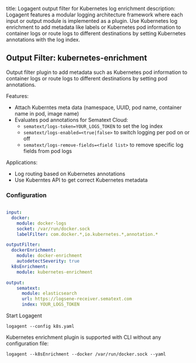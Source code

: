 title: Logagent output filter for Kubernetes log enrichment
description: Logagent features a modular logging architecture framework where each input or output module is implemented as a plugin. Use Kubernetes log enrichment to add metadata like labels or Kubernetes pod information to container logs or route logs to different destinations by setting Kubernetes annotations with the log index. 

## Output Filter: kubernetes-enrichment

Output filter plugin to add metadata such as Kubernetes pod information to container logs or route logs to different destinations by setting pod annotations. 

Features:

- Attach Kuberntes meta data (namespace, UUID, pod name, container name in pod, image name)
- Evaluates pod annotations for Sematext Cloud: 
  -  `sematext/logs-token=YOUR_LOGS_TOKEN` to set the log index
  -  `sematext/logs-enabled=<true|false>` to switch logging per pod on or off
   - `sematext/logs-remove-fields=<field list>` to remove specific log fields from pod logs 

Applications:

- Log routing based on Kubernetes annotations
- Use Kuberntes API to get correct Kubernetes metadata 


### Configuration

```yaml

input:
  docker:
    module: docker-logs
    socket: /var/run/docker.sock
    labelFilter: com.docker.*,io.kubernetes.*,annotation.*

outputFilter: 
  dockerEnrichment:
    module: docker-enrichment 
    autodetectSeverity: true
  k8sEnrichment:
    module: kubernetes-enrichment

output:
    sematext:
      module: elasticsearch
      url: https://logsene-receiver.sematext.com
      index: YOUR_LOGS_TOKEN

```

Start Logagent

```
logagent --config k8s.yaml
```

Kubernetes enrichment plugin is supported with CLI without any configuration file: 
```
logagent --k8sEnrichment --docker /var/run/docker.sock --yaml
```
